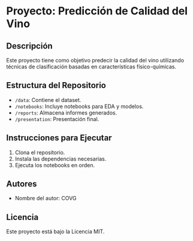 # Proyecto: Predicción de Calidad del Vino

## Descripción
Este proyecto tiene como objetivo predecir la calidad del vino utilizando técnicas de clasificación basadas en características físico-químicas.

## Estructura del Repositorio
- `/data`: Contiene el dataset.
- `/notebooks`: Incluye notebooks para EDA y modelos.
- `/reports`: Almacena informes generados.
- `/presentation`: Presentación final.

## Instrucciones para Ejecutar
1. Clona el repositorio.
2. Instala las dependencias necesarias.
3. Ejecuta los notebooks en orden.

## Autores
- Nombre del autor: COVG

## Licencia
Este proyecto está bajo la Licencia MIT.
